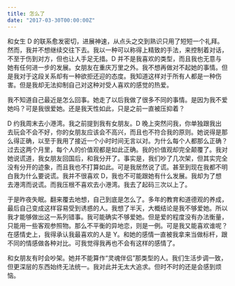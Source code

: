 ```yaml
---
title: 怎么了
date: "2017-03-30T00:00:00Z"
---
```


和女生 D 的联系愈发密切，进展神速，从点头之交到熟识只用了短短一个礼拜。然而，我并不想继续交往下去。我以一种可以称得上精致的手法，来控制着对话，不至于伤到对方，但也让人手足无措。D 并不是我喜欢的类型，而且我也无意与她有任何进一步的发展。女朋友在重庆万里之外。我不想再做对不起她的事情。但是我对于这段关系却有一种欲拒还迎的态度。我知道这样对于所有人都是一种伤害。但是我却无法抑制自己对这种对受人喜欢的感觉的热爱。

我不知道自己最近是怎么回事。她走了以后我做了很多不同的事情。是因为我不爱她吗？可是我很爱她。还是我天性如此，只是之前一直被压抑着？

D 约我周末去小港湾。我之前提到我有女朋友。D 晚上突然问我，你单独跟我出去玩会不会不好，你的女朋友应该会不高兴，而且也不符合我的原则。她说得是那么得正确，以至于我用了接近一个小时时间无言以对。为什么每个人都那么正确？过去这两个月里，每个人的价值观都是如此正确。我的价值观却完全颠覆了。我对她说谎道，我女朋友回国后，和我分开了。事实是，我们吵了几次架，但其实完全没有分开的迹象，而且我也不打算如此。可是我居然说了谎。甚至到现在我都不明白我为什么要说谎。我并不很喜欢 D，我也不可能跟她有什么发展。我却为了想去港湾而说谎。而我压根不喜欢去小港湾。我去了起码三次以上了。

于是昨夜失眠。翻来覆去地想，自己到底是怎么了。多年的教育和道德观的养成，最后自己变成这样容易受到诱惑的人。我想了半天，大概结论是我不够爱她。所以我才能够做出这一系列错事。我可能确实不够爱她。但是爱的程度没有办法衡量，只能用一些客观参照物。那么不平衡的异地恋，则是一例。可是我又能喜欢谁呢？在感情史上，我得承认我最喜欢的人是 Y。和她的感情一直被我拿来当做标杆，跟不同的情感做各种对比。可我觉得我再也不会有这样的感情了。

和女朋友有时会吵架。她并不能算作“灵魂伴侣”那类型的人。我们生活步调一致，但更深层的东西始终无法统一。我对此并无太大追求。但时不时的还是会感到烦恼。
